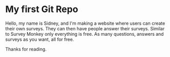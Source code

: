 # My first Git Repo

Hello, my name is Sidney, and I'm making a website where users can create their own surveys.
They can then have people answer their surveys.
Similar to Survey Monkey only everything is free.
As many questions, answers and surveys as you want, all for free.

Thanks for reading.
